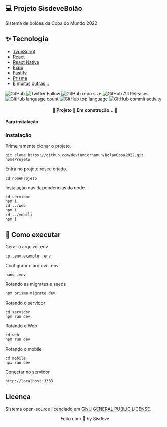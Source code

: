 ## 💻 Projeto SisdeveBolão
Sistema de bolões da Copa do Mundo 2022

## ✨ Tecnologia

- [TypeScript](https://www.typescriptlang.org/)
- [React](https://reactjs.org/)
- [React Native](https://reactnative.dev/)
- [Expo](https://expo.dev/)
- [Fastify](https://www.fastify.io/)
- [Prisma](https://www.prisma.io/)
- E muitas outras…


![GitHub](https://img.shields.io/github/license/devjuniorhanun/BolaoCopa2022)
![Twitter Follow](https://img.shields.io/twitter/follow/HanunWinston?style=social)
![GitHub repo size](https://img.shields.io/github/repo-size/devjuniorhanun/BolaoCopa2022)
![GitHub All Releases](https://img.shields.io/github/downloads/devjuniorhanun/BolaoCopa2022/total)
![GitHub language count](https://img.shields.io/github/languages/count/devjuniorhanun/BolaoCopa2022)
![GitHub top language](https://img.shields.io/github/languages/top/devjuniorhanun/BolaoCopa2022)
![GitHub commit activity](https://img.shields.io/github/commit-activity/y/devjuniorhanun/BolaoCopa2022)

<h4 align="center"> 
	🚧  Projeto 🚀 Em construção...  🚧
</h4>

#### Para instalação

### Instalação
Primeiramente clonar o projeto.
```
git clone https://github.com/devjuniorhanun/BolaoCopa2022.git nomeProjeto
```
Entra no projeto resce criado.
```
cd nomeProjeto
```
Instalação das dependencias do node.
```
cd servidor
npm i
cd ../web
npm i
cd ../mobili
npm i
```

## 🚀 Como executar

Gerar o arquivo .env
```
cp .env.example .env
```
Configurar o arquivo .env
```
nano .env
```
Rotando as migrates e seeds
```
npx prisma migrate dev
```
Rotando o servidor
```
cd servidor
npm run dev
```
Rotando o Web
```
cd web
npm run dev
```
Rotando o mobile
```
cd mobile
npx run dev
```
Conectar no servidor
```
http://localhost:3333
```

## Licença
Sistema open-source licenciado em [GNU GENERAL PUBLIC LICENSE](https://fsf.org/).

<p align="center">
  Feito com 💜 by Sisdeve
</p>